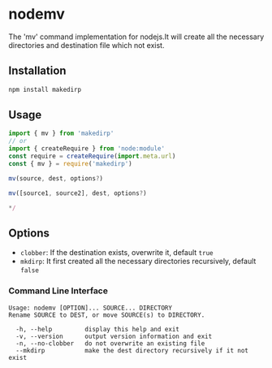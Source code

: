 # nodemv
The 'mv' command implementation for nodejs.It will create all the necessary directories and destination file which not exist.

## Installation

```js
npm install makedirp
```

## Usage

```js
import { mv } from 'makedirp'
// or
import { createRequire } from 'node:module'
const require = createRequire(import.meta.url)
const { mv } = require('makedirp')

mv(source, dest, options?)

mv([source1, source2], dest, options?)

*/
```

## Options

* `clobber`: If the destination exists, overwrite it, default `true`
* `mkdirp`: It first created all the necessary directories recursively, default `false`

### Command Line Interface

```
Usage: nodemv [OPTION]... SOURCE... DIRECTORY
Rename SOURCE to DEST, or move SOURCE(s) to DIRECTORY.

  -h, --help         display this help and exit
  -v, --version      output version information and exit
  -n, --no-clobber   do not overwrite an existing file
  --mkdirp           make the dest directory recursively if it not exist

